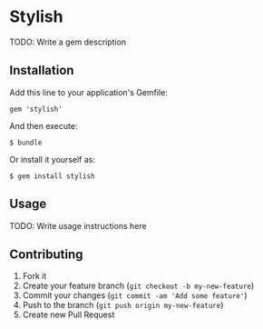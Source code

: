 # Stylish

TODO: Write a gem description

## Installation

Add this line to your application's Gemfile:

    gem 'stylish'

And then execute:

    $ bundle

Or install it yourself as:

    $ gem install stylish

## Usage

TODO: Write usage instructions here

## Contributing

1. Fork it
2. Create your feature branch (`git checkout -b my-new-feature`)
3. Commit your changes (`git commit -am 'Add some feature'`)
4. Push to the branch (`git push origin my-new-feature`)
5. Create new Pull Request

